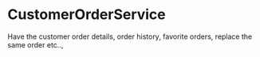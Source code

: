 # CustomerOrderService
Have the customer order details, order history, favorite orders, replace the same order etc..,
